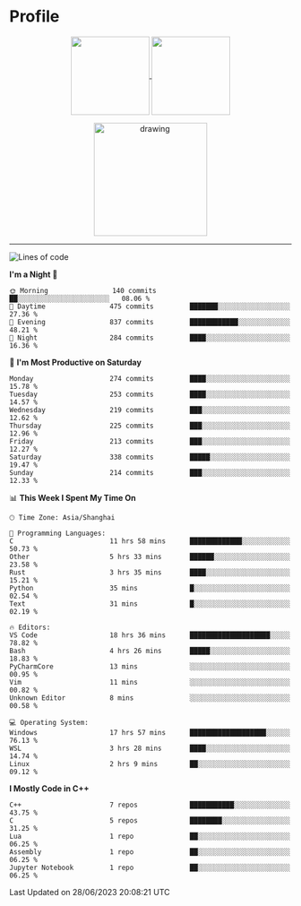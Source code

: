 # Profile

<p align="center">
  <a href="https://github.com/SourVoice">
    <img
      align="center"
      height="140em"
      src="https://github-readme-stats.vercel.app/api?username=SourVoice&show_icons=true&include_all_commits=true&count_private=true&theme=tokyonight"
    />
  </a>
  <a href="https://github.com/SourVoice">
    <img
      align="center"
      height="140em"
      src="https://github-readme-stats.vercel.app/api/top-langs/?username=SourVoice&show_icons=true&include_all_commits=true&count_private=true&layout=compact&theme=tokyonight"
    />
  </a>
</p>

<p align="center">
   <a href="https://github.com/SourVoice">
    <img
      align="center"
      height="202em"
      alt="drawing"
      src="https://activity-graph.herokuapp.com/graph?username=SourVoice&theme=react-dark"
    />
  </a>
</p>

---
<!--START_SECTION:waka-->
![Lines of code](https://img.shields.io/badge/From%20Hello%20World%20I%27ve%20Written-1.6%20million%20lines%20of%20code-blue)

**I'm a Night 🦉** 

```text
🌞 Morning                140 commits         ██░░░░░░░░░░░░░░░░░░░░░░░   08.06 % 
🌆 Daytime                475 commits         ███████░░░░░░░░░░░░░░░░░░   27.36 % 
🌃 Evening                837 commits         ████████████░░░░░░░░░░░░░   48.21 % 
🌙 Night                  284 commits         ████░░░░░░░░░░░░░░░░░░░░░   16.36 % 
```
📅 **I'm Most Productive on Saturday** 

```text
Monday                   274 commits         ████░░░░░░░░░░░░░░░░░░░░░   15.78 % 
Tuesday                  253 commits         ████░░░░░░░░░░░░░░░░░░░░░   14.57 % 
Wednesday                219 commits         ███░░░░░░░░░░░░░░░░░░░░░░   12.62 % 
Thursday                 225 commits         ███░░░░░░░░░░░░░░░░░░░░░░   12.96 % 
Friday                   213 commits         ███░░░░░░░░░░░░░░░░░░░░░░   12.27 % 
Saturday                 338 commits         █████░░░░░░░░░░░░░░░░░░░░   19.47 % 
Sunday                   214 commits         ███░░░░░░░░░░░░░░░░░░░░░░   12.33 % 
```


📊 **This Week I Spent My Time On** 

```text
🕑︎ Time Zone: Asia/Shanghai

💬 Programming Languages: 
C                        11 hrs 58 mins      █████████████░░░░░░░░░░░░   50.73 % 
Other                    5 hrs 33 mins       ██████░░░░░░░░░░░░░░░░░░░   23.58 % 
Rust                     3 hrs 35 mins       ████░░░░░░░░░░░░░░░░░░░░░   15.21 % 
Python                   35 mins             █░░░░░░░░░░░░░░░░░░░░░░░░   02.54 % 
Text                     31 mins             █░░░░░░░░░░░░░░░░░░░░░░░░   02.19 % 

🔥 Editors: 
VS Code                  18 hrs 36 mins      ████████████████████░░░░░   78.82 % 
Bash                     4 hrs 26 mins       █████░░░░░░░░░░░░░░░░░░░░   18.83 % 
PyCharmCore              13 mins             ░░░░░░░░░░░░░░░░░░░░░░░░░   00.95 % 
Vim                      11 mins             ░░░░░░░░░░░░░░░░░░░░░░░░░   00.82 % 
Unknown Editor           8 mins              ░░░░░░░░░░░░░░░░░░░░░░░░░   00.58 % 

💻 Operating System: 
Windows                  17 hrs 57 mins      ███████████████████░░░░░░   76.13 % 
WSL                      3 hrs 28 mins       ████░░░░░░░░░░░░░░░░░░░░░   14.74 % 
Linux                    2 hrs 9 mins        ██░░░░░░░░░░░░░░░░░░░░░░░   09.12 % 
```

**I Mostly Code in C++** 

```text
C++                      7 repos             ███████████░░░░░░░░░░░░░░   43.75 % 
C                        5 repos             ████████░░░░░░░░░░░░░░░░░   31.25 % 
Lua                      1 repo              ██░░░░░░░░░░░░░░░░░░░░░░░   06.25 % 
Assembly                 1 repo              ██░░░░░░░░░░░░░░░░░░░░░░░   06.25 % 
Jupyter Notebook         1 repo              ██░░░░░░░░░░░░░░░░░░░░░░░   06.25 % 
```




 Last Updated on 28/06/2023 20:08:21 UTC
<!--END_SECTION:waka-->
